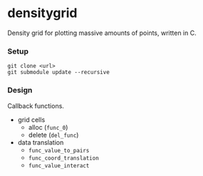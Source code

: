 # densitygrid
Density grid for plotting massive amounts of points, written in C.

### Setup
```
git clone <url>
git submodule update --recursive
```
### Design

Callback functions.
- grid cells
  - alloc (`func_0`)
  - delete (`del_func`)
- data translation
  - `func_value_to_pairs`
  - `func_coord_translation`
  - `func_value_interact`
